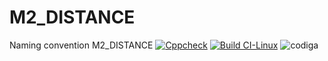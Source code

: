 # M2_DISTANCE
Naming convention M2_DISTANCE
[![Cppcheck](https://github.com/pallavi9019/M2_DISTANCE/actions/workflows/c-cpp2.yml/badge.svg)](https://github.com/pallavi9019/M2_DISTANCE/actions/workflows/c-cpp2.yml)
[![Build CI-Linux](https://github.com/pallavi9019/M2_DISTANCE/actions/workflows/c-cpp.yml/badge.svg)](https://github.com/pallavi9019/M2_DISTANCE/actions/workflows/c-cpp.yml)
![codiga](https://api.codiga.io/project/32953/score/svg)

